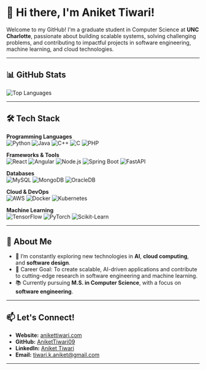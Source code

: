# 👋 Hi there, I'm Aniket Tiwari!

Welcome to my GitHub! I'm a graduate student in Computer Science at **UNC Charlotte**, passionate about building scalable systems, solving challenging problems, and contributing to impactful projects in software engineering, machine learning, and cloud technologies.

---

## 📊 GitHub Stats
![Top Languages](https://github-readme-stats.vercel.app/api/top-langs/?username=AniketTiwari09&layout=compact&theme=radical&langs_count=8)

---

## 🛠️ Tech Stack

**Programming Languages**  
![Python](https://img.shields.io/badge/Python-3776AB?style=for-the-badge&logo=python&logoColor=white)
![Java](https://img.shields.io/badge/Java-007396?style=for-the-badge&logo=java&logoColor=white)
![C++](https://img.shields.io/badge/C++-00599C?style=for-the-badge&logo=cplusplus&logoColor=white)
![C](https://img.shields.io/badge/C-A8B9CC?style=for-the-badge&logo=c&logoColor=black)
![PHP](https://img.shields.io/badge/PHP-777BB4?style=for-the-badge&logo=php&logoColor=white)

**Frameworks & Tools**  
![React](https://img.shields.io/badge/React-61DAFB?style=for-the-badge&logo=react&logoColor=black)
![Angular](https://img.shields.io/badge/Angular-DD0031?style=for-the-badge&logo=angular&logoColor=white)
![Node.js](https://img.shields.io/badge/Node.js-339933?style=for-the-badge&logo=nodedotjs&logoColor=white)
![Spring Boot](https://img.shields.io/badge/Spring_Boot-6DB33F?style=for-the-badge&logo=springboot&logoColor=white)
![FastAPI](https://img.shields.io/badge/FastAPI-009688?style=for-the-badge&logo=fastapi&logoColor=white)

**Databases**  
![MySQL](https://img.shields.io/badge/MySQL-4479A1?style=for-the-badge&logo=mysql&logoColor=white)
![MongoDB](https://img.shields.io/badge/MongoDB-47A248?style=for-the-badge&logo=mongodb&logoColor=white)
![OracleDB](https://img.shields.io/badge/Oracle_DB-F80000?style=for-the-badge&logo=oracle&logoColor=white)

**Cloud & DevOps**  
![AWS](https://img.shields.io/badge/AWS-232F3E?style=for-the-badge&logo=amazon-aws&logoColor=white)
![Docker](https://img.shields.io/badge/Docker-2496ED?style=for-the-badge&logo=docker&logoColor=white)
![Kubernetes](https://img.shields.io/badge/Kubernetes-326CE5?style=for-the-badge&logo=kubernetes&logoColor=white)

**Machine Learning**  
![TensorFlow](https://img.shields.io/badge/TensorFlow-FF6F00?style=for-the-badge&logo=tensorflow&logoColor=white)
![PyTorch](https://img.shields.io/badge/PyTorch-EE4C2C?style=for-the-badge&logo=pytorch&logoColor=white)
![Scikit-Learn](https://img.shields.io/badge/Scikit--Learn-F7931E?style=for-the-badge&logo=scikit-learn&logoColor=black)


---

## 🌟 About Me

- 🌱 I’m constantly exploring new technologies in **AI**, **cloud computing**, and **software design**.  
- 🎯 Career Goal: To create scalable, AI-driven applications and contribute to cutting-edge research in software engineering and machine learning.  
- 📚 Currently pursuing **M.S. in Computer Science**, with a focus on **software engineering**.

---

## 📫 Let's Connect!

- **Website:** [anikettiwari.com](https://anikettiwari.com)  
- **GitHub:** [AniketTiwari09](https://github.com/AniketTiwari09)  
- **LinkedIn:** [Aniket Tiwari](https://linkedin.com/in/aniketktiwari)  
- **Email:** [tiwari.k.aniket@gmail.com](mailto:tiwari.k.aniket@gmail.com)  

---

